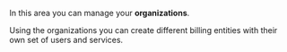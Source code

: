 In this area you can manage your **organizations**.

Using the organizations you can create different billing
entities with their own set of users and services.